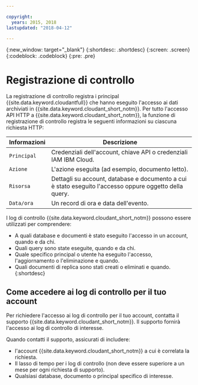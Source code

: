 ```yaml
---

copyright:
  years: 2015, 2018
lastupdated: "2018-04-12"

---
```


{:new_window: target="_blank"}
{:shortdesc: .shortdesc}
{:screen: .screen}
{:codeblock: .codeblock}
{:pre: .pre}

<!-- Acrolinx: 2018-00-00 -->

# Registrazione di controllo


La registrazione di controllo registra i principal {{site.data.keyword.cloudantfull}} che hanno eseguito l'accesso ai dati archiviati in {{site.data.keyword.cloudant_short_notm}}. Per tutto l'accesso API HTTP a {{site.data.keyword.cloudant_short_notm}}, la funzione di registrazione di controllo registra le seguenti informazioni su ciascuna richiesta HTTP:

Informazioni | Descrizione
------------|------------
`Principal` | Credenziali dell'account, chiave API o credenziali IAM IBM Cloud.
`Azione` | L'azione eseguita (ad esempio, documento letto).
`Risorsa` | Dettagli su account, database e documento a cui è stato eseguito l'accesso oppure oggetto della query.
`Data/ora` | Un record di ora e data dell'evento. 

I log di controllo {{site.data.keyword.cloudant_short_notm}} possono essere utilizzati per comprendere:

- A quali database e documenti è stato eseguito l'accesso in un account, quando e da chi.
- Quali query sono state eseguite, quando e da chi.
- Quale specifico principal o utente ha eseguito l'accesso, l'aggiornamento o l'eliminazione e quando.
- Quali documenti di replica sono stati creati o eliminati e quando.
{:shortdesc}

## Come accedere ai log di controllo per il tuo account

Per richiedere l'accesso ai log di controllo per il tuo account, contatta il supporto {{site.data.keyword.cloudant_short_notm}}. Il supporto fornirà l'accesso ai log di controllo di interesse.

Quando contatti il supporto, assicurati di includere:

- l'account {{site.data.keyword.cloudant_short_notm}} a cui è correlata la richiesta.
- Il lasso di tempo per i log di controllo (non deve essere superiore a un mese per ogni richiesta di supporto).
- Qualsiasi database, documento o principal specifico di interesse.
